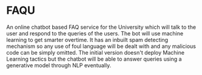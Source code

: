 # FAQU
An online chatbot based FAQ service for the University which will talk to the user and respond to the queries of the users. The bot will use machine learning to get smarter overtime. It has an inbuilt spam detecting mechanism so any use of foul language will be dealt with and any malicious code can be simply omitted. The initial version doesn't deploy Machine Learning tactics but the chatbot will be able to answer queries using a generative model through NLP eventually.
